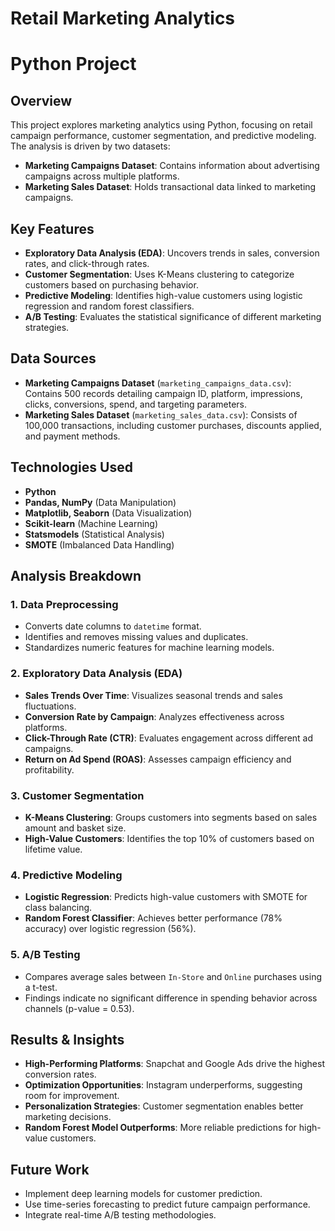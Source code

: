 # Retail Marketing Analytics

# Python Project

## Overview
This project explores marketing analytics using Python, focusing on retail campaign performance, customer segmentation, and predictive modeling. The analysis is driven by two datasets:
- **Marketing Campaigns Dataset**: Contains information about advertising campaigns across multiple platforms.
- **Marketing Sales Dataset**: Holds transactional data linked to marketing campaigns.

## Key Features
- **Exploratory Data Analysis (EDA)**: Uncovers trends in sales, conversion rates, and click-through rates.
- **Customer Segmentation**: Uses K-Means clustering to categorize customers based on purchasing behavior.
- **Predictive Modeling**: Identifies high-value customers using logistic regression and random forest classifiers.
- **A/B Testing**: Evaluates the statistical significance of different marketing strategies.

## Data Sources
- **Marketing Campaigns Dataset** (`marketing_campaigns_data.csv`): Contains 500 records detailing campaign ID, platform, impressions, clicks, conversions, spend, and targeting parameters.
- **Marketing Sales Dataset** (`marketing_sales_data.csv`): Consists of 100,000 transactions, including customer purchases, discounts applied, and payment methods.

## Technologies Used
- **Python**
- **Pandas, NumPy** (Data Manipulation)
- **Matplotlib, Seaborn** (Data Visualization)
- **Scikit-learn** (Machine Learning)
- **Statsmodels** (Statistical Analysis)
- **SMOTE** (Imbalanced Data Handling)

## Analysis Breakdown
### 1. Data Preprocessing
- Converts date columns to `datetime` format.
- Identifies and removes missing values and duplicates.
- Standardizes numeric features for machine learning models.

### 2. Exploratory Data Analysis (EDA)
- **Sales Trends Over Time**: Visualizes seasonal trends and sales fluctuations.
- **Conversion Rate by Campaign**: Analyzes effectiveness across platforms.
- **Click-Through Rate (CTR)**: Evaluates engagement across different ad campaigns.
- **Return on Ad Spend (ROAS)**: Assesses campaign efficiency and profitability.

### 3. Customer Segmentation
- **K-Means Clustering**: Groups customers into segments based on sales amount and basket size.
- **High-Value Customers**: Identifies the top 10% of customers based on lifetime value.

### 4. Predictive Modeling
- **Logistic Regression**: Predicts high-value customers with SMOTE for class balancing.
- **Random Forest Classifier**: Achieves better performance (78% accuracy) over logistic regression (56%).

### 5. A/B Testing
- Compares average sales between `In-Store` and `Online` purchases using a t-test.
- Findings indicate no significant difference in spending behavior across channels (p-value = 0.53).

## Results & Insights
- **High-Performing Platforms**: Snapchat and Google Ads drive the highest conversion rates.
- **Optimization Opportunities**: Instagram underperforms, suggesting room for improvement.
- **Personalization Strategies**: Customer segmentation enables better marketing decisions.
- **Random Forest Model Outperforms**: More reliable predictions for high-value customers.


## Future Work
- Implement deep learning models for customer prediction.
- Use time-series forecasting to predict future campaign performance.
- Integrate real-time A/B testing methodologies.



